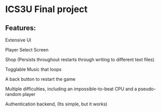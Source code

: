 # ICS3U Final project

## Features:
Extensive UI

Player Select Screen

Shop (Persists throughout restarts through writing to different text files)

Togglable Music that loops

A back button to restart the game

Multiple difficulties, including an impossible-to-beat CPU and a pseudo-random player

Authentication backend, (Its simple, but it works)
